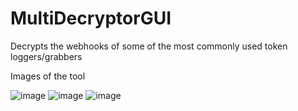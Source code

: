 # MultiDecryptorGUI
Decrypts the webhooks of some of the most commonly used token loggers/grabbers

Images of the tool

![image](https://user-images.githubusercontent.com/48394213/187580201-26429f60-9c88-4562-9e7d-38633dc3383a.png)
![image](https://user-images.githubusercontent.com/48394213/187580214-61721f76-d3f4-4db7-b4f5-9548ec3b3ca9.png)
![image](https://user-images.githubusercontent.com/48394213/187580229-2236115c-2113-4c60-a076-5a714f8f748a.png)
